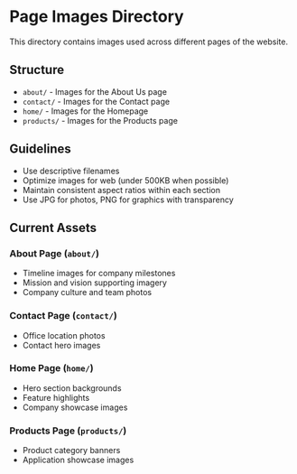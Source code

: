
# Page Images Directory

This directory contains images used across different pages of the website.

## Structure

- `about/` - Images for the About Us page
- `contact/` - Images for the Contact page  
- `home/` - Images for the Homepage
- `products/` - Images for the Products page

## Guidelines

- Use descriptive filenames
- Optimize images for web (under 500KB when possible)
- Maintain consistent aspect ratios within each section
- Use JPG for photos, PNG for graphics with transparency

## Current Assets

### About Page (`about/`)
- Timeline images for company milestones
- Mission and vision supporting imagery
- Company culture and team photos

### Contact Page (`contact/`)
- Office location photos
- Contact hero images

### Home Page (`home/`)
- Hero section backgrounds
- Feature highlights
- Company showcase images

### Products Page (`products/`)
- Product category banners
- Application showcase images
